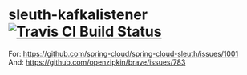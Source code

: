 # sleuth-kafkalistener [![Travis CI Build Status](https://travis-ci.org/timtebeek/sleuth-kafkalistener.svg)](https://travis-ci.org/timtebeek/sleuth-kafkalistener)

For: https://github.com/spring-cloud/spring-cloud-sleuth/issues/1001  
And: https://github.com/openzipkin/brave/issues/783